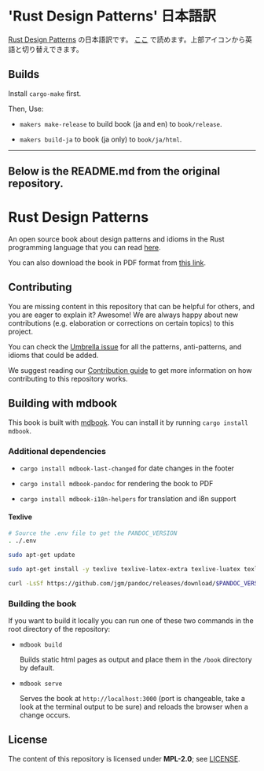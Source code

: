 # 'Rust Design Patterns' 日本語訳

[Rust Design Patterns](https://github.com/rust-unofficial/patterns) の日本語訳です。 [ここ](https://ashiojin.github.io/patterns/ja/) で読めます。上部アイコンから英語と切り替えできます。


## Builds

Install `cargo-make` first.

Then, Use:

- `makers make-release` to build book (ja and en) to `book/release`.

- `makers build-ja` to book (ja only) to `book/ja/html`.




-----------------------------------------
Below is the README.md from the original repository.
-----------------------------------------

# Rust Design Patterns

An open source book about design patterns and idioms in the Rust programming
language that you can read [here](https://rust-unofficial.github.io/patterns/).

You can also download the book in PDF format from
[this link](https://rust-unofficial.github.io/patterns/rust-design-patterns.pdf).

## Contributing

You are missing content in this repository that can be helpful for others, and
you are eager to explain it? Awesome! We are always happy about new
contributions (e.g. elaboration or corrections on certain topics) to this
project.

You can check the
[Umbrella issue](https://github.com/rust-unofficial/patterns/issues/116) for all
the patterns, anti-patterns, and idioms that could be added.

We suggest reading our [Contribution guide](./CONTRIBUTING.md) to get more
information on how contributing to this repository works.

## Building with mdbook

This book is built with [mdbook](https://rust-lang.github.io/mdBook/). You can
install it by running `cargo install mdbook`.

### Additional dependencies

- `cargo install mdbook-last-changed` for date changes in the footer

- `cargo install mdbook-pandoc` for rendering the book to PDF

- `cargo install mdbook-i18n-helpers` for translation and i8n support

#### Texlive

```sh
# Source the .env file to get the PANDOC_VERSION
. ./.env

sudo apt-get update

sudo apt-get install -y texlive texlive-latex-extra texlive-luatex texlive-lang-cjk librsvg2-bin fonts-noto

curl -LsSf https://github.com/jgm/pandoc/releases/download/$PANDOC_VERSION/pandoc-$PANDOC_VERSION-linux-amd64.tar.gz | tar zxf -
```

### Building the book

If you want to build it locally you can run one of these two commands in the
root directory of the repository:

- `mdbook build`

  Builds static html pages as output and place them in the `/book` directory by
  default.

- `mdbook serve`

  Serves the book at `http://localhost:3000` (port is changeable, take a look at
  the terminal output to be sure) and reloads the browser when a change occurs.

## License

The content of this repository is licensed under **MPL-2.0**; see
[LICENSE](./LICENSE).
